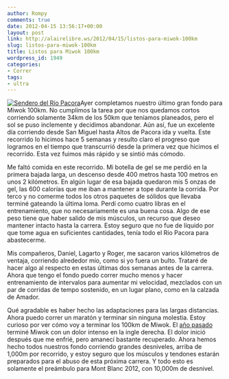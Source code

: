 ```yaml
---
author: Rompy
comments: true
date: 2012-04-15 13:56:17+00:00
layout: post
link: http://alairelibre.ws/2012/04/15/listos-para-miwok-100km
slug: listos-para-miwok-100km
title: Listos para Miwok 100km
wordpress_id: 1949
categories:
- Correr
tags:
- ultra
---
```


[![Sendero del Río Pacora](http://alairelibre.ws/wp-content/uploads/2012/04/425314_10150718158926639_509096638_11072862_2133655230_n-640x480.jpg)](http://alairelibre.ws/wp-content/uploads/2012/04/425314_10150718158926639_509096638_11072862_2133655230_n.jpg)Ayer completamos nuestro último gran fondo para Miwok 100km. No cumplimos la tarea por que nos quedamos cortos corriendo solamente 34km de los 50km que teníamos planeados, pero el sol se puso inclemente y decidimos abandonar. Aún así, fue un excelente día corriendo desde San Miguel hasta Altos de Pacora ida y vuelta. Este recorrido lo hicimos hace 5 semanas y resulto claro el progreso que logramos en el tiempo que transcurrió desde la primera vez que hicimos el recorrido. Esta vez fuimos más rápido y se sintió más cómodo.

Me faltó comida en este recorrido. Mi botella de gel se me perdió en la primera bajada larga, un descenso desde 400 metros hasta 100 metros en unos 2 kilómetros. En algún lugar de esa bajada quedaron mis 5 onzas de gel, las 600 calorías que me iban a mantener a tope durante la corrida. Por terco y no comerme todos los otros paquetes de sólidos que llevaba terminé gateando la última loma. Perdí como cuatro libras en el entrenamiento, que no necesariamente es una buena cosa. Algo de ese peso tiene que haber salido de mis músculos, un recurso que deseo mantener intacto hasta la carrera. Estoy seguro que no fue de líquido por que tome agua en suficientes cantidades, tenía todo el Río Pacora para abastecerme.

Mis compañeros, Daniel, Lagarto y Roger, me sacaron varios kilómetros de ventaja, corriendo alrededor mío, como si yo fuera un bulto. Trataré de hacer algo al respecto en estas últimas dos semanas antes de la carrera. Ahora que tengo el fondo puedo correr mucho menos y hacer entrenamiento de intervalos para aumentar mi velocidad, mezclados con un par de corridas de tempo sostenido, en un lugar plano, como en la calzada de Amador.

Qué agradable es haber hecho las adaptaciones para las largas distancias. Ahora puedo correr un maratón y terminar sin ninguna molestia. Estoy curioso por ver cómo voy a terminar los 100km de Miwok. El [año pasado](http://alairelibre.ws/2011/05/11/miwok-100km-2011) terminé Miwok con un dolor intenso en la ingle derecha. El dolor inició después que me enfrié, pero amanecí bastante recuperado. Ahora hemos hecho todos nuestros fondo corriendo grandes desniveles, arriba de 1,000m por recorrido, y estoy seguro que los músculos y tendones estarán preparados para el abuso de esta próxima carrera. Y todo esto es solamente el preámbulo para Mont Blanc 2012, con 10,000m de desnivel.
